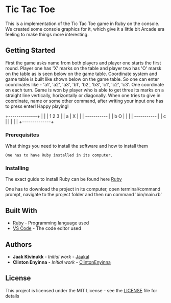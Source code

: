 # Tic Tac Toe

This is a implementation of the Tic Tac Toe game in Ruby on the console. We created some console graphics for it, which give it a little bit Arcade era feeling to make things more interesting.

## Getting Started

First the game asks name from both players and player one starts the first round. Player one has 'X' marks on the table and player two has 'O' marsk on the table as is seen below on the game table. Coordinate system and game table is built like shown below on the game table. So one can enter coordinates like - 'a1', 'a2', 'a3', 'b1', 'b2', 'b3', 'c1', 'c2', 'c3'. One coordinate on each turn. Game is won by player who is able to get three its marks on a straight line vertically, horizontally or diagonally. When one tries to give in coordinate, name or some other command, after writing your input one has to press enter! Happy playing!

+--------------+
|              |
|   1   2   3  |
| a   | X |    |
|  ----------- |
| b O |   |    |
|  ----------- |
| c   |   |    |
|              |
+--------------+

### Prerequisites

What things you need to install the software and how to install them

```
One has to have Ruby installed in its computer.
```

### Installing

The exact guide to install Ruby can be found here [Ruby](https://www.ruby-lang.org/en/documentation/installation/)

One has to download the project in its computer, open terminal/command prompt, navigate to the project folder and then run command 'bin/main.rb'

## Built With

* [Ruby](https://www.ruby-lang.org/en/) - Programming language used
* [VS Code](https://code.visualstudio.com/) - The code editor used 

## Authors

* **Jaak Kivinukk** - *Initial work* - [Jaakal](https://github.com/Jaakal)
* **Clinton Enyinna** - *Initial work* - [ClintonEnyinna](https://github.com/ClintonEnyinna)

## License

This project is licensed under the MIT License - see the [LICENSE](LICENSE) file for details



